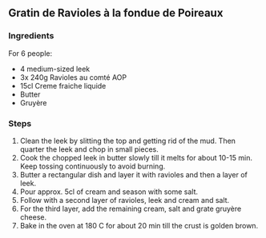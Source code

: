 ## Gratin de Ravioles à la fondue de Poireaux



### Ingredients

For 6 people:

- 4 medium-sized leek
- 3x 240g Ravioles au comté AOP
- 15cl Creme fraiche liquide
- Butter
- Gruyère

### Steps

1. Clean the leek by slitting the top and getting rid of the mud. Then quarter the leek and chop in small pieces.
2. Cook the chopped leek in butter slowly till it melts for about 10-15 min. Keep tossing continuously to avoid burning.
3. Butter a rectangular dish and layer it with ravioles and then a layer of leek.
4. Pour approx. 5cl of cream and season with some salt.
5. Follow with a second layer of ravioles, leek and cream and salt.
6. For the third layer, add the remaining cream, salt and grate gruyère cheese.
7. Bake in the oven at 180 C for about 20 min till the crust is golden brown.

